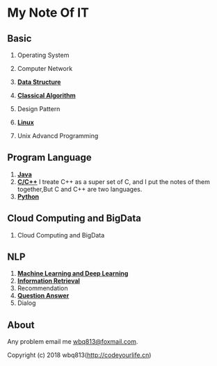 # My Note Of IT

##  Basic

1. Operating System

1. Computer Network

1. **[Data Structure](Basic/data_structure.md)**

1. **[Classical Algorithm](Basic/classical_algorithm.md)**

1. Design Pattern

1. **[Linux](Basic/linux.md)**

1. Unix Advancd Programming

## Program Language
1. **[Java](Basic/java.md)**
2. **[C/C++](Basic/c_cpp.md)**
  I treate C++ as a super set of C, and I put the notes of them together,But C and C++ are two languages.
3. **[Python](Basic/python.md)**

## Cloud Computing and BigData

1. Cloud Computing and BigData

## NLP

1. **[Machine Learning and Deep Learning](Basic/ml_and_dl.md)**
2. **[Information Retrieval](Basic/ir.md)**
3. Recommendation
4. **[Question Answer](QA/qa.md)**
5. Dialog

## About

Any problem email me wbq813@foxmail.com.

Copyright (c) 2018 wbq813(http://codeyourlife.cn)
